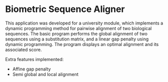 # Biometric Sequence Aligner
This application was developed for a university module, which implements a dynamic programming method for pairwise alignment of two biological sequences. The basic program performs the global alignment of two sequences using a substitution matrix, and a linear gap penalty using dynamic programming. The program displays an optimal alignment and its associated score. 

Extra features implemented:
- Affine gap penalty
- Semi global and local alignment

